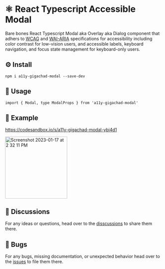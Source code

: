 # ⚛️ React Typescript Accessible Modal

Bare bones React Typescript Modal aka Overlay aka Dialog component that adhers to [WCAG](https://www.w3.org/WAI/standards-guidelines/wcag/) and [WAI-ARIA](https://www.w3.org/WAI/ARIA/apg/) specifications for accessibility including color contrast for low-vision users, and accessible labels, keyboard navigation, and focus state management for keyboard-only users.

## ⚙️ Install

```
npm i a11y-gigachad-modal --save-dev
```

## 📖 Usage

```
import { Modal, type ModalProps } from 'a11y-gigachad-modal'
```

## 👀 Example

https://codesandbox.io/s/a11y-gigachad-modal-ybi4d1

[<img width="200" alt="Screenshot 2023-01-17 at 2 32 11 PM" src="https://user-images.githubusercontent.com/57100733/212925953-461c37ca-b5b2-41d5-9912-78cec77a88ec.png">](https://codesandbox.io/s/a11y-gigachad-modal-ybi4d1)


## 💬 Discussions

For any ideas or questions, head over to the [disscussions](https://github.com/a11y-gigachad-org/a11y-gigachad-modal/discussions) to share them there.

## 🐛 Bugs

For any bugs, missing documentation, or unexpected behavior head over to the [issues](https://github.com/a11y-gigachad-org/a11y-gigachad-modal/issues) to file them there.

